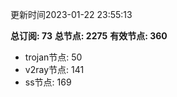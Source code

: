 更新时间2023-01-22 23:55:13

**总订阅: 73**
**总节点: 2275**
**有效节点: 360**
- trojan节点: 50
- v2ray节点: 141
- ss节点: 169
